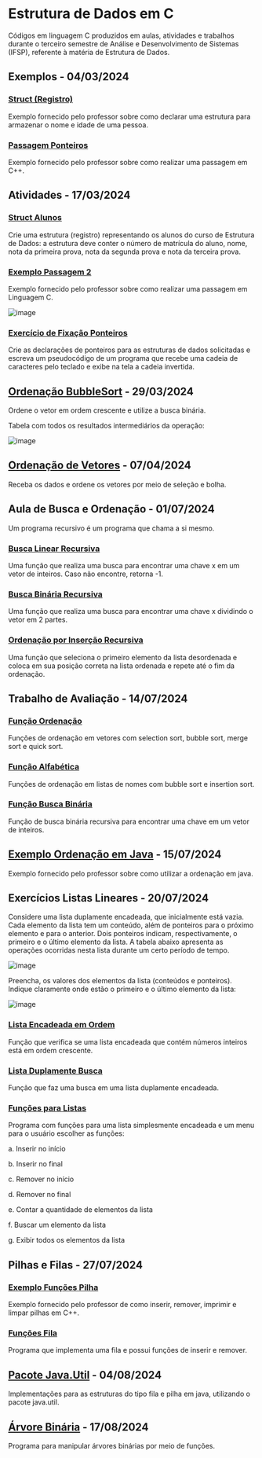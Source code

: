 # Estrutura de Dados em C
Códigos em linguagem C produzidos em aulas, atividades e trabalhos durante o terceiro semestre de Análise e Desenvolvimento de Sistemas (IFSP), referente à matéria de Estrutura de Dados.

## Exemplos - 04/03/2024
### [Struct (Registro)](https://github.com/fernandalopesbarbalho/estrutura-ifsp-semestre3/blob/main/exemplo_struct.c)
Exemplo fornecido pelo professor sobre como declarar uma estrutura para armazenar o nome e idade de uma pessoa.

### [Passagem Ponteiros](https://github.com/fernandalopesbarbalho/estrutura-ifsp-semestre3/blob/main/exemplo_passagem_ponteiros.cpp)
Exemplo fornecido pelo professor sobre como realizar uma passagem em C++.

## Atividades - 17/03/2024
### [Struct Alunos](https://github.com/fernandalopesbarbalho/estrutura-ifsp-semestre3/blob/main/struct_alunos.c)
Crie uma estrutura (registro) representando os alunos do curso de Estrutura de Dados: a estrutura deve conter o número de matrícula do aluno, nome, nota da primeira prova, nota da segunda prova e nota da terceira prova.

### [Exemplo Passagem 2](https://github.com/fernandalopesbarbalho/estrutura-ifsp-semestre3/blob/main/exemplo_passagem2.c)
Exemplo fornecido pelo professor sobre como realizar uma passagem em Linguagem C.

![image](https://github.com/fernandalopesbarbalho/estrutura-ifsp-semestre3/assets/137642560/fd8a5fb1-d6d1-4115-b0aa-a105977e4e63)

### [Exercício de Fixação Ponteiros](https://github.com/fernandalopesbarbalho/estrutura-ifsp-semestre3/blob/main/fixacao_ponteiros.c)
Crie as declarações de ponteiros para as estruturas de dados solicitadas e escreva um pseudocódigo de um programa que recebe uma cadeia de caracteres pelo teclado e exibe na tela a cadeia invertida.

## [Ordenação BubbleSort](https://github.com/fernandalopesbarbalho/estrutura-ifsp-semestre3/blob/main/ordenacao_bubblesort.c) - 29/03/2024
Ordene o vetor em ordem crescente e utilize a busca binária. 

Tabela com todos os resultados intermediários da operação:

![image](https://github.com/user-attachments/assets/52abf47d-263b-45fd-ae43-879b7e880f73)

## [Ordenação de Vetores](https://github.com/fernandalopesbarbalho/estrutura-ifsp-semestre3/blob/main/ordenacao_vetores.c) - 07/04/2024
Receba os dados e ordene os vetores por meio de seleção e bolha.

## Aula de Busca e Ordenação - 01/07/2024
Um programa recursivo é um programa que chama a si mesmo.

### [Busca Linear Recursiva](https://github.com/fernandalopesbarbalho/estrutura-ifsp-semestre3/blob/main/busca_linear_recursiva.c)
Uma função que realiza uma busca para encontrar uma chave x em um vetor de inteiros. Caso não encontre, retorna -1.

### [Busca Binária Recursiva](https://github.com/fernandalopesbarbalho/estrutura-ifsp-semestre3/blob/main/busca_binaria_recursiva.c)
Uma função que realiza uma busca para encontrar uma chave x dividindo o vetor em 2 partes. 

### [Ordenação por Inserção Recursiva](https://github.com/fernandalopesbarbalho/estrutura-ifsp-semestre3/blob/main/ordenar_insercao_recursiva.c)
Uma função que seleciona o primeiro elemento da lista desordenada e coloca em sua posição correta na lista ordenada e repete até o fim da ordenação.

## Trabalho de Avaliação - 14/07/2024
### [Função Ordenação](https://github.com/fernandalopesbarbalho/estrutura-ifsp-semestre3/blob/main/funcao_ordenacao.c)
Funções de ordenação em vetores com selection sort, bubble sort, merge sort e quick sort.

### [Função Alfabética](https://github.com/fernandalopesbarbalho/estrutura-ifsp-semestre3/blob/main/funcao_alfabetica.c)
Funções de ordenação em listas de nomes com bubble sort e insertion sort.

### [Função Busca Binária](https://github.com/fernandalopesbarbalho/estrutura-ifsp-semestre3/blob/main/funcao_busca_binaria.c)
Função de busca binária recursiva para encontrar uma chave em um vetor de inteiros.

## [Exemplo Ordenação em Java](https://github.com/fernandalopesbarbalho/estrutura-ifsp-semestre3/tree/main/exemplo_ordenacao_java) - 15/07/2024
Exemplo fornecido pelo professor sobre como utilizar a ordenação em java. 

## Exercícios Listas Lineares - 20/07/2024
Considere uma lista duplamente encadeada, que inicialmente está vazia. Cada elemento da lista tem um conteúdo, além de ponteiros para o próximo elemento e para o anterior. Dois ponteiros indicam, respectivamente, o primeiro e o último elemento da lista. A tabela abaixo apresenta as operações ocorridas nesta lista durante um certo período de tempo.

![image](https://github.com/user-attachments/assets/dab9870b-ff81-488b-8409-415477d2f746)

Preencha, os valores dos elementos da lista (conteúdos e ponteiros). Indique claramente onde estão o primeiro e o último elemento da lista:

![image](https://github.com/user-attachments/assets/01b0759a-34f6-4010-b502-188ae88ba791)

### [Lista Encadeada em Ordem](https://github.com/fernandalopesbarbalho/estrutura-ifsp-semestre3/blob/main/lista_encadeada_ordem.c)
Função que verifica se uma lista encadeada que contém números inteiros está em ordem crescente.

### [Lista Duplamente Busca](https://github.com/fernandalopesbarbalho/estrutura-ifsp-semestre3/blob/main/lista_duplamente_busca.c)
Função que faz uma busca em uma lista duplamente encadeada.

### [Funções para Listas](https://github.com/fernandalopesbarbalho/estrutura-ifsp-semestre3/blob/main/funcoes_lista.c)
Programa com funções para uma lista simplesmente encadeada e um menu para o usuário escolher as funções:

  a. Inserir no início
  
  b. Inserir no final
  
  c. Remover no início
  
  d. Remover no final
  
  e. Contar a quantidade de elementos da lista
  
  f. Buscar um elemento da lista
  
  g. Exibir todos os elementos da lista

## Pilhas e Filas - 27/07/2024
### [Exemplo Funções Pilha](https://github.com/fernandalopesbarbalho/estrutura-ifsp-semestre3/blob/main/exemplo_funcoes_pilha.cpp)
Exemplo fornecido pelo professor de como inserir, remover, imprimir e limpar pilhas em C++.

### [Funções Fila](https://github.com/fernandalopesbarbalho/estrutura-ifsp-semestre3/blob/main/funcoes_fila.c)
Programa que implementa uma fila e possui funções de inserir e remover.

## [Pacote Java.Util](https://github.com/fernandalopesbarbalho/estrutura-ifsp-semestre3/tree/main/pacote_java_util) - 04/08/2024
Implementações para as estruturas do tipo fila e pilha em java, utilizando o pacote java.util.

## [Árvore Binária](https://github.com/fernandalopesbarbalho/estrutura-ifsp-semestre3/blob/main/arvore_binaria.c) - 17/08/2024
Programa para manipular árvores binárias por meio de funções.
